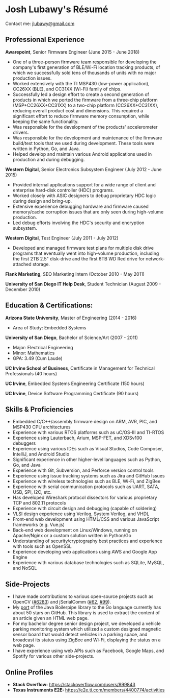 # Josh Lubawy's Résumé

Contact me: jlubawy@gmail.com

## Professional Experience

__Awarepoint__, Senior Firmware Engineer (June 2015 - June 2018)

* One of a three-person firmware team responsible for developing the company's first generation of BLE/Wi-Fi location tracking products, of which we successfully sold tens of thousands of units with no major production issues.
* Worked extensively with the TI MSP430 (low-power application), CC26XX (BLE), and CC31XX (Wi-Fi) family of chips.
* Successfully led a design effort to create a second generation of products in which we ported the firmware from a three-chip platform (MSP+CC26XX+CC31XX) to a two-chip platform (CC26XX+CC31XX), reducing overall product cost and dimensions. This required a significant effort to reduce firmware memory consumption, while keeping the same functionality.
* Was responsible for the development of the products' accelerometer drivers.
* Was responsible for the development and maintenance of the firmware build/test tools that we used during development. These tools were written in Python, Go, and Java.
* Helped develop and maintain various Android applications used in production and during debugging.

__Western Digital__, Senior Electronics Subsystem Engineer (July 2012 - June 2015)

* Provided internal applications support for a wide range of client and enterprise hard-disk controller (HDC) programs.
* Worked closely with ASIC designers to debug proprietary HDC logic during design and bring-up.
* Extensive experience debugging hardware and firmware caused memory/cache corruption issues that are only seen during high-volume production.
* Led debug efforts involving the HDC's security and encryption subsystem.

__Western Digital__, Test Engineer (July 2011 - July 2012)

* Developed and managed firmware test plans for multiple disk drive programs that eventually went into high-volume production, including the first 2TB 2.5" disk-drive and the first 6TB WD Red drive for network-attached storage.

__Flank Marketing__, SEO Marketing Intern (October 2010 - May 2011)

__University of San Diego IT Help Desk__, Student Technician (August 2009 - December 2010)



## Education & Certifications:

__Arizona State University__, Master of Engineering (2014 - 2016)
* Area of Study: Embedded Systems

__University of San Diego__, Bachelor of Science/Art (2007 - 2011)
* Major: Electrical Engineering
* Minor: Mathematics
* GPA: 3.49 (Cum Laude)

__UC Irvine School of Business__, Certificate in Management for Technical Professionals (40 hours)

__UC Irvine__, Embedded Systems Engineering Certificate (150 hours)

__UC Irvine__, Device Software Programming Certificate (90 hours)



## Skills & Proficiencies

* Embedded C/C++/assembly firmware design on ARM, AVR, PIC, and MSP430 CPU architectures
* Experience with various RTOS platforms such as uC/OS-III and TI-RTOS
* Experience using Lauterbach, Arium, MSP-FET, and XDSv100 debuggers
* Experience using various IDEs such as Visual Studios, Code Composer, IntelliJ, and Android Studio
* Significant experience in other higher-level languages such as Python, Go, and Java
* Experience with Git, Subversion, and Perforce version control tools
* Experience using issue tracking systems such as Jira and GitHub Issues
* Experience with wireless technologies such as BLE, Wi-Fi, and ZigBee
* Experience with serial communication protocols such as UART, SATA, USB, SPI, I2C, etc.
* Has developed Wireshark protocol dissectors for various proprietary TCP and 802.11 protocols
* Experience with circuit design and debugging (capable of soldering)
* VLSI design experience using Verilog, System Verilog, and VHDL
* Front-end web development using HTML/CSS and various JavaScript frameworks (e.g. Vue.js)
* Back-end web development on Linux/Windows, running on Apache/Nginx or a custom solution written in Python/Go
* Understanding of security/cryptography best practices and experience with tools such as OpenSSL
* Experience developing web applications using AWS and Google App Engine
* Experience with various database technologies such as SQLite, MySQL, and NoSQL



## Side-Projects

* I have made contributions to various open-source projects such as OpenCV ([#6283](https://github.com/opencv/opencv/pull/6283)) and jSerialComm ([#62](https://github.com/Fazecast/jSerialComm/pull/62), [#99](https://github.com/Fazecast/jSerialComm/pull/99)).
* My [port](https://github.com/jlubawy/go-boilerpipe) of the Java Boilerpipe library to the Go language currently has about 50 stars on GitHub. This library is used to extract the content of an article given an HTML web page.
* For my bachelor degree senior design project, we developed a vehicle parking monitoring system which utilized a custom designed magnetic sensor board that would detect vehicles in a parking space, and broadcast its status using ZigBee and Wi-Fi, displaying the status on a web page.
* I have experience using web APIs such as Facebook, Google Maps, and Spotify for various other side-projects.


## Online Profiles

* __Stack Overflow:__ https://stackoverflow.com/users/899843
* __Texas Instruments E2E:__ https://e2e.ti.com/members/4400774/activities
